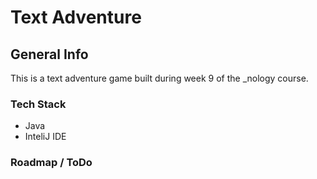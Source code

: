 # Text Adventure

## General Info

This is a text adventure game built during week 9 of the _nology course.



### Tech Stack

- Java
- InteliJ IDE

### Roadmap / ToDo